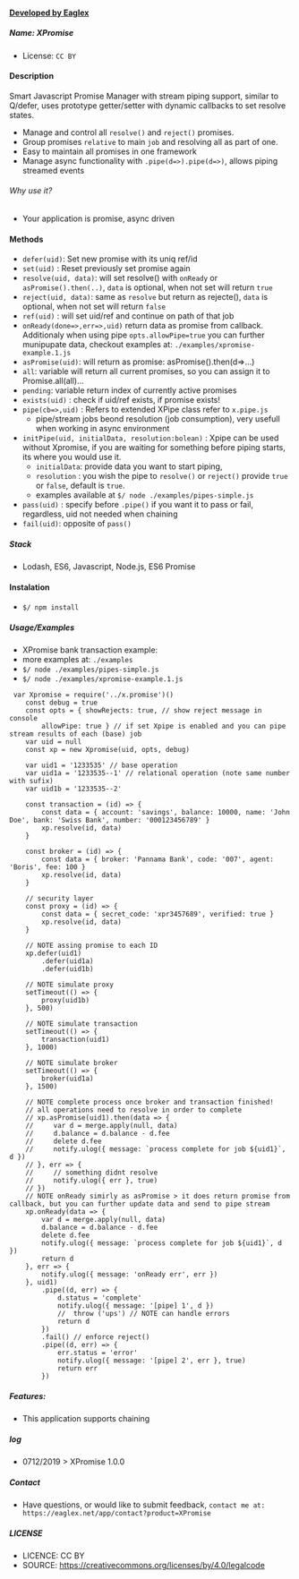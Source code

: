 #### [ Developed by Eaglex ](http://eaglex.net)
##### Name: XPromise
* License: `CC BY` 


#### Description
Smart Javascript Promise Manager with stream piping support, similar to Q/defer, uses prototype getter/setter with dynamic callbacks to set resolve states.
- Manage and control all `resolve()` and `reject()` promises.
- Group promises `relative` to main `job` and resolving all as part of one.
- Easy to maintain all promises in one framework
- Manage async functionality with `.pipe(d=>).pipe(d=>)`, allows piping streamed events

###### Why use it?
- Your application is promise, async driven


#### Methods
* `defer(uid)`: Set new promise with its uniq ref/id
* `set(uid)` : Reset previously set promise again
* `resolve(uid, data)`: will set resolve() with `onReady` or `asPromise().then(..)`, `data` is optional,  when not set will return `true`
* `reject(uid, data)`: same as `resolve` but return as rejecte(), `data` is optional, when not set will return `false`
* `ref(uid)` : will set uid/ref and continue on path of that job
* `onReady(done=>,err=>,uid)` return data as promise from callback. Additionaly when using pipe `opts.allowPipe=true` you can further munipupate data, checkout examples at: `./examples/xpromise-example.1.js`
* `asPromise(uid)`: will return as promise: asPromise().then(d=>...)
* `all`: variable will return all current promises, so you can assign it to Promise.all(all)...
* `pending`: variable return index of currently active promises
* `exists(uid)` : check if uid/ref exists, if promise exists!
* `pipe(cb=>,uid)` :  Refers to extended XPipe class refer to `x.pipe.js`
    - pipe/stream jobs beond resolution (job consumption), very usefull when working in async environment
* `initPipe(uid, initialData, resolution:bolean)` :  Xpipe can be used without Xpromise, if you are waiting for something before piping starts, its where you would use it.
    - `initialData`: provide data you want to start piping, 
    - `resolution` : you wish the pipe to `resolve()` or `reject()` provide `true` or `false`, default is `true`.
    - examples available at `$/ node ./examples/pipes-simple.js`
* `pass(uid)` : specify before `.pipe()` if you want it to pass or fail, regardless, uid not needed 
when chaining 
* `fail(uid)`: opposite of `pass()`

##### Stack
 - Lodash, ES6, Javascript, Node.js, ES6 Promise

#### Instalation 
* `$/ npm install`


##### Usage/Examples
* XPromise bank transaction example:
* more examples at: `./examples`
* `$/ node ./examples/pipes-simple.js`
* `$/ node ./examples/xpromise-example.1.js`

```
 var Xpromise = require('../x.promise')()
    const debug = true
    const opts = { showRejects: true, // show reject message in console
        allowPipe: true } // if set Xpipe is enabled and you can pipe stream results of each (base) job
    var uid = null
    const xp = new Xpromise(uid, opts, debug)

    var uid1 = '1233535' // base operation
    var uid1a = '1233535--1' // relational operation (note same number with sufix)
    var uid1b = '1233535--2'

    const transaction = (id) => {
        const data = { account: 'savings', balance: 10000, name: 'John Doe', bank: 'Swiss Bank', number: '000123456789' }
        xp.resolve(id, data)
    }

    const broker = (id) => {
        const data = { broker: 'Pannama Bank', code: '007', agent: 'Boris', fee: 100 }
        xp.resolve(id, data)
    }

    // security layer
    const proxy = (id) => {
        const data = { secret_code: 'xpr3457689', verified: true }
        xp.resolve(id, data)
    }

    // NOTE assing promise to each ID
    xp.defer(uid1)
        .defer(uid1a)
        .defer(uid1b)

    // NOTE simulate proxy
    setTimeout(() => {
        proxy(uid1b)
    }, 500)

    // NOTE simulate transaction
    setTimeout(() => {
        transaction(uid1)
    }, 1000)

    // NOTE simulate broker
    setTimeout(() => {
        broker(uid1a)
    }, 1500)

    // NOTE complete process once broker and transaction finished!
    // all operations need to resolve in order to complete
    // xp.asPromise(uid1).then(data => {
    //     var d = merge.apply(null, data)
    //     d.balance = d.balance - d.fee
    //     delete d.fee
    //     notify.ulog({ message: `process complete for job ${uid1}`, d })
    // }, err => {
    //     // something didnt resolve
    //     notify.ulog({ err }, true)
    // })
    // NOTE onReady simirly as asPromise > it does return promise from callback, but you can further update data and send to pipe stream
    xp.onReady(data => {
        var d = merge.apply(null, data)
        d.balance = d.balance - d.fee
        delete d.fee
        notify.ulog({ message: `process complete for job ${uid1}`, d })
        return d
    }, err => {
        notify.ulog({ message: 'onReady err', err })
    }, uid1)
        .pipe((d, err) => {
            d.status = 'complete'
            notify.ulog({ message: '[pipe] 1', d })
            //  throw ('ups') // NOTE can handle errors
            return d
        })
        .fail() // enforce reject()
        .pipe((d, err) => {
            err.status = 'error'
            notify.ulog({ message: '[pipe] 2', err }, true)
            return err
        })

```

##### Features:
* This application supports chaining


##### log
* 0712/2019 > XPromise 1.0.0

##### Contact
 * Have questions, or would like to submit feedback, `contact me at: https://eaglex.net/app/contact?product=XPromise`

##### LICENSE
* LICENCE: CC BY
* SOURCE: https://creativecommons.org/licenses/by/4.0/legalcode
